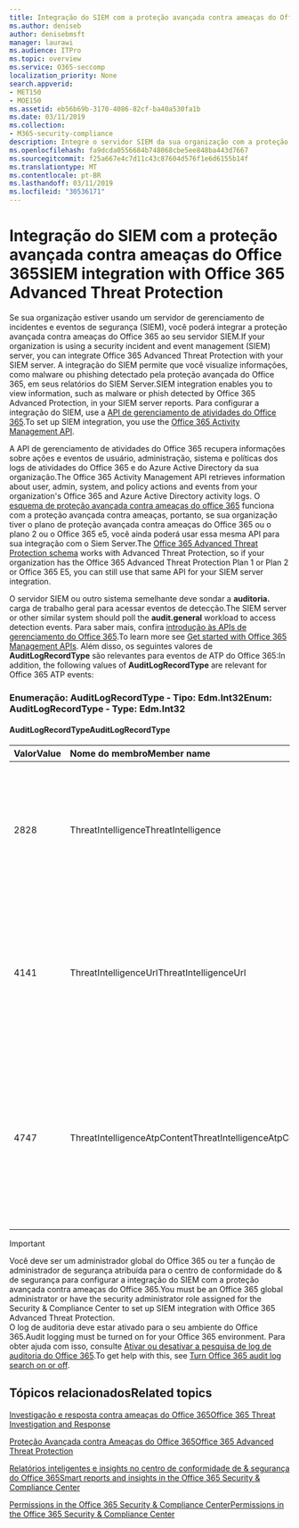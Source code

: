 ```yaml
---
title: Integração do SIEM com a proteção avançada contra ameaças do Office 365
ms.author: deniseb
author: denisebmsft
manager: laurawi
ms.audience: ITPro
ms.topic: overview
ms.service: O365-seccomp
localization_priority: None
search.appverid:
- MET150
- MOE150
ms.assetid: eb56b69b-3170-4086-82cf-ba40a530fa1b
ms.date: 03/11/2019
ms.collection:
- M365-security-compliance
description: Integre o servidor SIEM da sua organização com a proteção avançada contra ameaças do Office 365 e eventos de ameaça relacionados na API de gerenciamento de atividades do Office 365.
ms.openlocfilehash: fa9dcda0556684b748068cbe5ee848ba443d7667
ms.sourcegitcommit: f25a667e4c7d11c43c87604d576f1e6d6155b14f
ms.translationtype: MT
ms.contentlocale: pt-BR
ms.lasthandoff: 03/11/2019
ms.locfileid: "30536171"
---
```

# <a name="siem-integration-with-office-365-advanced-threat-protection"></a><span data-ttu-id="085c6-103">Integração do SIEM com a proteção avançada contra ameaças do Office 365</span><span class="sxs-lookup"><span data-stu-id="085c6-103">SIEM integration with Office 365 Advanced Threat Protection</span></span>

<span data-ttu-id="085c6-104">Se sua organização estiver usando um servidor de gerenciamento de incidentes e eventos de segurança (SIEM), você poderá integrar a proteção avançada contra ameaças do Office 365 ao seu servidor SIEM.</span><span class="sxs-lookup"><span data-stu-id="085c6-104">If your organization is using a security incident and event management (SIEM) server, you can integrate Office 365 Advanced Threat Protection with your SIEM server.</span></span> <span data-ttu-id="085c6-105">A integração do SIEM permite que você visualize informações, como malware ou phishing detectado pela proteção avançada do Office 365, em seus relatórios do SIEM Server.</span><span class="sxs-lookup"><span data-stu-id="085c6-105">SIEM integration enables you to view information, such as malware or phish detected by Office 365 Advanced Protection, in your SIEM server reports.</span></span> <span data-ttu-id="085c6-106">Para configurar a integração do SIEM, use a [API de gerenciamento de atividades do Office 365](https://docs.microsoft.com/office/office-365-management-api/office-365-management-activity-api-reference).</span><span class="sxs-lookup"><span data-stu-id="085c6-106">To set up SIEM integration, you use the [Office 365 Activity Management API](https://docs.microsoft.com/office/office-365-management-api/office-365-management-activity-api-reference).</span></span> 

<span data-ttu-id="085c6-107">A API de gerenciamento de atividades do Office 365 recupera informações sobre ações e eventos de usuário, administração, sistema e políticas dos logs de atividades do Office 365 e do Azure Active Directory da sua organização.</span><span class="sxs-lookup"><span data-stu-id="085c6-107">The Office 365 Activity Management API retrieves information about user, admin, system, and policy actions and events from your organization's Office 365 and Azure Active Directory activity logs.</span></span> <span data-ttu-id="085c6-108">O [esquema de proteção avançada contra ameaças do office 365](https://docs.microsoft.com/office/office-365-management-api/office-365-management-activity-api-schema#office-365-advanced-threat-protection-and-threat-intelligence-schema) funciona com a proteção avançada contra ameaças, portanto, se sua organização tiver o plano de proteção avançada contra ameaças do Office 365 ou o plano 2 ou o Office 365 e5, você ainda poderá usar essa mesma API para sua integração com o Siem Server.</span><span class="sxs-lookup"><span data-stu-id="085c6-108">The [Office 365 Advanced Threat Protection schema](https://docs.microsoft.com/office/office-365-management-api/office-365-management-activity-api-schema#office-365-advanced-threat-protection-and-threat-intelligence-schema) works with Advanced Threat Protection, so if your organization has the Office 365 Advanced Threat Protection Plan 1 or Plan 2 or Office 365 E5, you can still use that same API for your SIEM server integration.</span></span> 

<span data-ttu-id="085c6-109">O servidor SIEM ou outro sistema semelhante deve sondar a **auditoria.** carga de trabalho geral para acessar eventos de detecção.</span><span class="sxs-lookup"><span data-stu-id="085c6-109">The SIEM server or other similar system should poll the **audit.general** workload to access detection events.</span></span> <span data-ttu-id="085c6-110">Para saber mais, confira [introdução às APIs de gerenciamento do Office 365](https://docs.microsoft.com/office/office-365-management-api/get-started-with-office-365-management-apis).</span><span class="sxs-lookup"><span data-stu-id="085c6-110">To learn more see [Get started with Office 365 Management APIs](https://docs.microsoft.com/office/office-365-management-api/get-started-with-office-365-management-apis).</span></span> <span data-ttu-id="085c6-111">Além disso, os seguintes valores de **AuditLogRecordType** são relevantes para eventos de ATP do Office 365:</span><span class="sxs-lookup"><span data-stu-id="085c6-111">In addition, the following values of **AuditLogRecordType** are relevant for Office 365 ATP events:</span></span>

### <a name="enum-auditlogrecordtype---type-edmint32"></a><span data-ttu-id="085c6-112">Enumeração: AuditLogRecordType - Tipo: Edm.Int32</span><span class="sxs-lookup"><span data-stu-id="085c6-112">Enum: AuditLogRecordType - Type: Edm.Int32</span></span>

#### <a name="auditlogrecordtype"></a><span data-ttu-id="085c6-113">AuditLogRecordType</span><span class="sxs-lookup"><span data-stu-id="085c6-113">AuditLogRecordType</span></span>

|<span data-ttu-id="085c6-114">Valor</span><span class="sxs-lookup"><span data-stu-id="085c6-114">Value</span></span>|<span data-ttu-id="085c6-115">Nome do membro</span><span class="sxs-lookup"><span data-stu-id="085c6-115">Member name</span></span>|<span data-ttu-id="085c6-116">Descrição</span><span class="sxs-lookup"><span data-stu-id="085c6-116">Description</span></span>|
|:-----|:-----|:-----|
|<span data-ttu-id="085c6-117">28</span><span class="sxs-lookup"><span data-stu-id="085c6-117">28</span></span>|<span data-ttu-id="085c6-118">ThreatIntelligence</span><span class="sxs-lookup"><span data-stu-id="085c6-118">ThreatIntelligence</span></span>|<span data-ttu-id="085c6-119">Eventos de phishing e malware da Proteção do Exchange Online e da Proteção Avançada contra Ameaças do Office 365.</span><span class="sxs-lookup"><span data-stu-id="085c6-119">Phishing and malware events from Exchange Online Protection and Office 365 Advanced Threat Protection.</span></span>|
|<span data-ttu-id="085c6-120">41</span><span class="sxs-lookup"><span data-stu-id="085c6-120">41</span></span>|<span data-ttu-id="085c6-121">ThreatIntelligenceUrl</span><span class="sxs-lookup"><span data-stu-id="085c6-121">ThreatIntelligenceUrl</span></span>|<span data-ttu-id="085c6-122">Links seguros de ATP os eventos de tempo de bloqueio e substituição de bloqueio da proteção avançada contra ameaças do Office 365.</span><span class="sxs-lookup"><span data-stu-id="085c6-122">ATP Safe Links time-of-block and block override events from Office 365 Advanced Threat Protection.</span></span>|
|<span data-ttu-id="085c6-123">47</span><span class="sxs-lookup"><span data-stu-id="085c6-123">47</span></span>|<span data-ttu-id="085c6-124">ThreatIntelligenceAtpContent</span><span class="sxs-lookup"><span data-stu-id="085c6-124">ThreatIntelligenceAtpContent</span></span>|<span data-ttu-id="085c6-125">Eventos de phishing e malware para arquivos no SharePoint Online, no OneDrive for Business e no Microsoft Teams da proteção avançada contra ameaças do Office 365.</span><span class="sxs-lookup"><span data-stu-id="085c6-125">Phishing and malware events for files in SharePoint Online, OneDrive for Business, and Microsoft Teams from Office 365 Advanced Threat Protection.</span></span>|

> [!IMPORTANT]
> <span data-ttu-id="085c6-126">Você deve ser um administrador global do Office 365 ou ter a função de administrador de segurança atribuída para o centro de conformidade do & de segurança para configurar a integração do SIEM com a proteção avançada contra ameaças do Office 365.</span><span class="sxs-lookup"><span data-stu-id="085c6-126">You must be an Office 365 global administrator or have the security administrator role assigned for the Security & Compliance Center to set up SIEM integration with Office 365 Advanced Threat Protection.</span></span><br/><span data-ttu-id="085c6-127">O log de auditoria deve estar ativado para o seu ambiente do Office 365.</span><span class="sxs-lookup"><span data-stu-id="085c6-127">Audit logging must be turned on for your Office 365 environment.</span></span> <span data-ttu-id="085c6-128">Para obter ajuda com isso, consulte [Ativar ou desativar a pesquisa de log de auditoria do Office 365](turn-audit-log-search-on-or-off.md).</span><span class="sxs-lookup"><span data-stu-id="085c6-128">To get help with this, see [Turn Office 365 audit log search on or off](turn-audit-log-search-on-or-off.md).</span></span>

## <a name="related-topics"></a><span data-ttu-id="085c6-129">Tópicos relacionados</span><span class="sxs-lookup"><span data-stu-id="085c6-129">Related topics</span></span>

[<span data-ttu-id="085c6-130">Investigação e resposta contra ameaças do Office 365</span><span class="sxs-lookup"><span data-stu-id="085c6-130">Office 365 Threat Investigation and Response</span></span>](office-365-ti.md)

[<span data-ttu-id="085c6-131">Proteção Avançada contra Ameaças do Office 365</span><span class="sxs-lookup"><span data-stu-id="085c6-131">Office 365 Advanced Threat Protection</span></span>](office-365-atp.md)

[<span data-ttu-id="085c6-132">Relatórios inteligentes e insights no centro de conformidade de &amp; segurança do Office 365</span><span class="sxs-lookup"><span data-stu-id="085c6-132">Smart reports and insights in the Office 365 Security &amp; Compliance Center</span></span>](reports-and-insights-in-security-and-compliance.md)
  
[<span data-ttu-id="085c6-133">Permissions in the Office 365 Security &amp; Compliance Center</span><span class="sxs-lookup"><span data-stu-id="085c6-133">Permissions in the Office 365 Security &amp; Compliance Center</span></span>](permissions-in-the-security-and-compliance-center.md)
  
